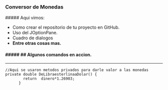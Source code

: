 ### Conversor de Monedas
<p>
##### Aqui vimos:
</p>

- Como crear el repositorio de tu proyecto en GitHub.
- Uso del JOptionPane.
- Cuadro de dialogos 
- **Entre otras cosas mas.**

#### ##### ## Algunos comandos en accion.

------------

```
//Aqui se usaron metodos privados para darle valor a las monedas 
private double DeLibraesterlinaaDolar() {
	    return  dinero*1.26903;
	  }
```
